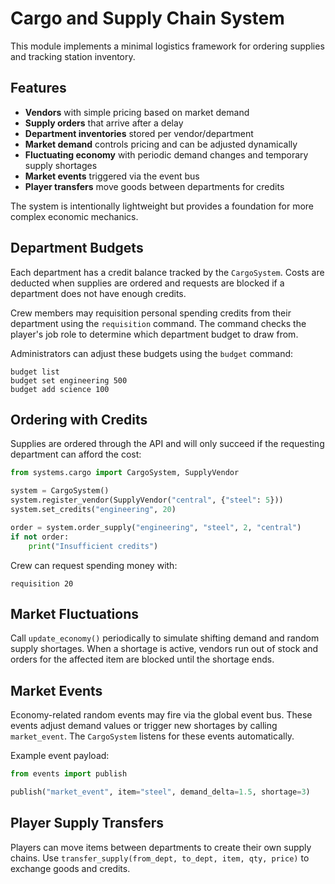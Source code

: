 # Cargo and Supply Chain System

This module implements a minimal logistics framework for ordering supplies and tracking station inventory.

## Features

- **Vendors** with simple pricing based on market demand
- **Supply orders** that arrive after a delay
- **Department inventories** stored per vendor/department
- **Market demand** controls pricing and can be adjusted dynamically
- **Fluctuating economy** with periodic demand changes and temporary supply shortages
- **Market events** triggered via the event bus
- **Player transfers** move goods between departments for credits

The system is intentionally lightweight but provides a foundation for more complex economic mechanics.

## Department Budgets

Each department has a credit balance tracked by the `CargoSystem`. Costs are
deducted when supplies are ordered and requests are blocked if a department does
not have enough credits.

Crew members may requisition personal spending credits from their department
using the `requisition` command. The command checks the player's job role to
determine which department budget to draw from.

Administrators can adjust these budgets using the `budget` command:

```text
budget list
budget set engineering 500
budget add science 100
```

## Ordering with Credits

Supplies are ordered through the API and will only succeed if the requesting
department can afford the cost:

```python
from systems.cargo import CargoSystem, SupplyVendor

system = CargoSystem()
system.register_vendor(SupplyVendor("central", {"steel": 5}))
system.set_credits("engineering", 20)

order = system.order_supply("engineering", "steel", 2, "central")
if not order:
    print("Insufficient credits")
```

Crew can request spending money with:

```text
requisition 20
```

## Market Fluctuations

Call `update_economy()` periodically to simulate shifting demand and random
supply shortages. When a shortage is active, vendors run out of stock and orders
for the affected item are blocked until the shortage ends.

## Market Events

Economy-related random events may fire via the global event bus. These events
adjust demand values or trigger new shortages by calling `market_event`. The
`CargoSystem` listens for these events automatically.

Example event payload:

```python
from events import publish

publish("market_event", item="steel", demand_delta=1.5, shortage=3)
```

## Player Supply Transfers

Players can move items between departments to create their own supply chains.
Use `transfer_supply(from_dept, to_dept, item, qty, price)` to exchange goods
and credits.
